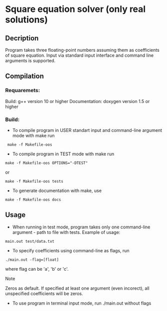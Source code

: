 # Square equation solver (only real solutions)
## Decription
Program takes three floating-point numbers assuming them as coefficients of square equation. Input via standard input interface and command line arguments is supported.
## Compilation
### Requaremets: 
Build: g++ version 10 or higher
Documentation: doxygen version 1.5 or higher

### Build:

* To compile program in USER standart input and command-line argument mode with make run 
```
 make -f Makefile-oos 
```

* To compile program in TEST mode with make run 
```
make -f Makefile-oos OPTIONS="-DTEST"
```
or 
```
make -f Makefile-oos tests
```

* To generate documentation with make, use 
```
make -f Makefile-oos docs
```

## Usage

* When running in test mode, program takes only one command-line argument - path to file with tests. Example of usage:
```
main.out test/data.txt 
```


* To specify coefficients using command-line as flags, run
```
./main.out -flag=[float]
```
where flag can be 'a', 'b' or 'c'.
>[!NOTE]
>Zeros as default. If specified at least one argument (even incorect), all unspecified coefficients will be zeros.

* To use program in terminal input mode, run ./main.out without flags


